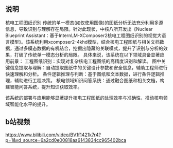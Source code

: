 ## 说明
核电工程图纸识别
传统的单一模态(如仅使用图像)的图纸分析无法充分利用多源信息，导致识别与理解存在局限。针对此现状，中核八所开发出《Nuclear Blueprint Assistant：基于InternLM-XComposer2核电工程图纸识别的视觉大语言模型》。该系统利用xcomposer2-4khd模型，结合核电工程图纸与相关文档数据，通过多模态数据的有机结合，挖掘出隐藏的关联模式，提升了识别与分析的效果，打破了传统单一模态分析的局限。
具体来说，该系统在以下领域具备显著应用前景：
 工程图纸识别：实现对复杂核电工程图纸的高精度识别和解读。
 图中关键信息提取与理解：自动提取图纸中的关键设计参数和安全信息，辅助工程师进行快速理解和分析。
 条件逻辑推理与判断：基于图纸和文本数据，进行条件逻辑推理，辅助进行工程决策。
 核电领域知识问答系统：通过融合图纸和相关文档，构建智能问答系统，提升知识获取效率。
 
该系统的部署与应用能够显著提升核电工程图纸的处理效率与准确性，推动核电领域智能化水平的提升。

## b站视频
https://www.bilibili.com/video/BV1f1421k7r4?p=1&vd_source=6a2cd0e00818aa6143834cc965402bca
